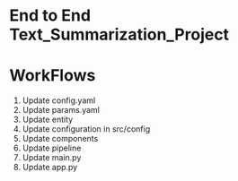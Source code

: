 # End to End Text_Summarization_Project

# WorkFlows

1. Update config.yaml
2. Update params.yaml
3. Update entity
4. Update configuration in src/config
5. Update components
6. Update pipeline
7. Update main.py
8. Update app.py